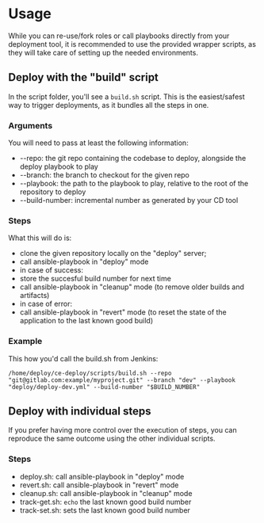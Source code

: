 # Usage
While you can re-use/fork roles or call playbooks directly from your deployment tool, it is recommended to use the provided wrapper scripts, as they will take care of setting up the needed environments.
## Deploy with the "build" script
In the script folder, you'll see a `build.sh` script. This is the easiest/safest way to trigger deployments, as it bundles all the steps in one.
### Arguments
You will need to pass at least the following information:
- --repo: the git repo containing the codebase to deploy, alongside the deploy playbook to play
- --branch: the branch to checkout for the given repo
- --playbook: the path to the playbook to play, relative to the root of the repository to deploy
- --build-number: incremental number as generated by your CD tool
### Steps
What this will do is:
- clone the given repository locally on the "deploy" server;
- call ansible-playbook in "deploy" mode
- in case of success:
- store the succesful build number for next time
- call ansible-playbook in "cleanup" mode (to remove older builds and artifacts)
- in case of error:
- call ansible-playbook in "revert" mode (to reset the state of the application to the last known good build)
### Example
This how you'd call the build.sh from Jenkins:
```
/home/deploy/ce-deploy/scripts/build.sh --repo "git@gitlab.com:example/myproject.git" --branch "dev" --playbook "deploy/deploy-dev.yml" --build-number "$BUILD_NUMBER"
```


## Deploy with individual steps
If you prefer having more control over the execution of steps, you can reproduce the same outcome using the other individual scripts.

### Steps
- deploy.sh: call ansible-playbook in "deploy" mode
- revert.sh: call ansible-playbook in "revert" mode
- cleanup.sh: call ansible-playbook in "cleanup" mode
- track-get.sh: `echo` the last known good build number
- track-set.sh: sets the last known good build number
